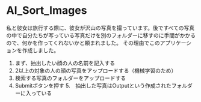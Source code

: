 # AI_Sort_Images
私と彼女は旅行する際に、彼女が沢山の写真を撮っています。後ですべての写真の中で自分たちが写っている写真だけを別のフォルダーに移すのに手間がかかるので、何かを作ってくれないかと頼まれました。
その理由でこのアプリケーションを作成しました。

1. まず、抽出したい顔の人の名前を記入する
2. 2以上の対象の人の顔の写真をアップロードする（機械学習のため）
3. 検索する写真のフォルダーをアップロードする
4. Submitボタンを押す
5.　抽出した写真はOutputという作成されたフォルダーに入っている
